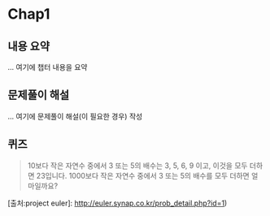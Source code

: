 # Chap1

## 내용 요약
... 여기에 챕터 내용을 요약

## 문제풀이 해설
... 여기에 문제풀이 해설(이 필요한 경우) 작성

## 퀴즈

> 10보다 작은 자연수 중에서 3 또는 5의 배수는 3, 5, 6, 9 이고, 이것을 모두 더하면 23입니다.
> 1000보다 작은 자연수 중에서 3 또는 5의 배수를 모두 더하면 얼마일까요?

[출처:project euler]: http://euler.synap.co.kr/prob_detail.php?id=1)
